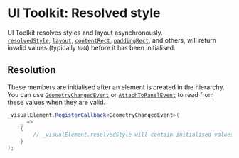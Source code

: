 # UI Toolkit: Resolved style

UI Toolkit resolves styles and layout asynchronously.  
[`resolvedStyle`](https://docs.unity3d.com/ScriptReference/UIElements.VisualElement-resolvedStyle.html), [`layout`](https://docs.unity3d.com/ScriptReference/UIElements.VisualElement-layout.html), [`contentRect`](https://docs.unity3d.com/ScriptReference/UIElements.VisualElement-contentRect.html), [`paddingRect`](https://docs.unity3d.com/ScriptReference/UIElements.VisualElement-paddingRect.html), and others, will return invalid values (typically `NaN`) before it has been initialised.  

## Resolution
These members are initialised after an element is created in the hierarchy.  
You can use [`GeometryChangedEvent`](https://docs.unity3d.com/ScriptReference/UIElements.GeometryChangedEvent.html) or [`AttachToPanelEvent`](https://docs.unity3d.com/ScriptReference/UIElements.AttachToPanelEvent.html) to read from these values when they are valid.


```csharp
_visualElement.RegisterCallback<GeometryChangedEvent>(
    _ =>
    {
        // _visualElement.resolvedStyle will contain initialised values.
    }
);
```
